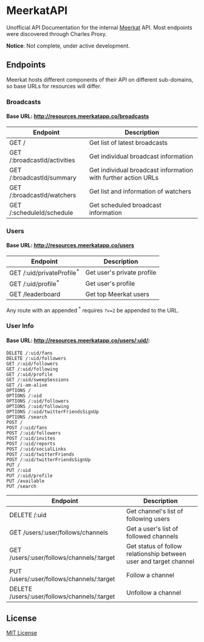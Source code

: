 # MeerkatAPI

Unofficial API Documentation for the internal [Meerkat](http://meerkatapp.co) API. Most endpoints were discovered through Charles Proxy.

**Notice**: Not complete, under active development.

## Endpoints

Meerkat hosts different components of their API on different sub-domains, so base URLs for resources will differ. 

### Broadcasts

#### Base URL: http://resources.meerkatapp.co/broadcasts

| Endpoint | Description |
| ---- | --------------- |
| GET / | Get list of latest broadcasts |
| GET /:broadcastId/activities | Get individual broadcast information |
| GET /:broadcastId/summary | Get individual broadcast information with further action URLs |
| GET /:broadcastId/watchers | Get list and information of watchers |
| GET /:scheduleId/schedule | Get scheduled broadcast information |

### Users

#### Base URL: http://resources.meerkatapp.co/users

| Endpoint | Description |
| ---- | --------------- |
| GET /:uid/privateProfile<sup>*</sup> | Get user's private profile |
| GET /:uid/profile<sup>*</sup> | Get user's profile |
| GET /leaderboard | Get top Meerkat users |

Any route with an appended <sup>*</sup> requires `?v=2` be appended to the URL.

### User Info

#### Base URL: http://resources.meerkatapp.co/users/:uid/:

```
DELETE /:uid/fans
DELETE /:uid/followers
GET /:uid/followers
GET /:uid/following
GET /:uid/profile
GET /:uid/sweepSessions
GET /i-am-alive
OPTIONS /
OPTIONS /:uid
OPTIONS /:uid/followers
OPTIONS /:uid/following
OPTIONS /:uid/twitterFriendsSignUp
OPTIONS /search
POST /
POST /:uid/fans
POST /:uid/followers
POST /:uid/invites
POST /:uid/reports
POST /:uid/socialLinks
POST /:uid/twitterFriends
POST /:uid/twitterFriendsSignUp
PUT /
PUT /:uid
PUT /:uid/profile
PUT /available
PUT /search
```

| Endpoint | Description |
| ---- | --------------- |
| DELETE /:uid | Get channel's list of following users |
| GET /users/:user/follows/channels | Get a user's list of followed channels |
| GET /users/:user/follows/channels/:target | Get status of follow relationship between user and target channel |
| PUT /users/:user/follows/channels/:target | Follow a channel |
| DELETE /users/:user/follows/channels/:target | Unfollow a channel |

## License
[MIT License](LICENSE)
